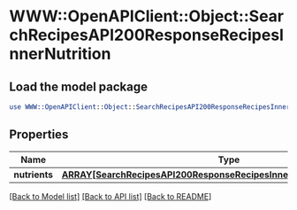 # WWW::OpenAPIClient::Object::SearchRecipesAPI200ResponseRecipesInnerNutrition

## Load the model package
```perl
use WWW::OpenAPIClient::Object::SearchRecipesAPI200ResponseRecipesInnerNutrition;
```

## Properties
Name | Type | Description | Notes
------------ | ------------- | ------------- | -------------
**nutrients** | [**ARRAY[SearchRecipesAPI200ResponseRecipesInnerNutritionNutrientsInner]**](SearchRecipesAPI200ResponseRecipesInnerNutritionNutrientsInner.md) |  | [optional] 

[[Back to Model list]](../README.md#documentation-for-models) [[Back to API list]](../README.md#documentation-for-api-endpoints) [[Back to README]](../README.md)


